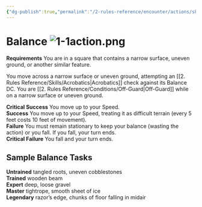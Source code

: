 ```yaml
---
{"dg-publish":true,"permalink":"/2-rules-reference/encounter/actions/skill-actions/balance/","noteIcon":""}
---
```


# Balance ![1-1action.png](/img/user/x.%20Assets/Formatting/Pf2e%20Icons/1-1action.png)

**Requirements** You are in a square that contains a narrow surface, uneven ground, or another similar feature.

You move across a narrow surface or uneven ground, attempting an [[2. Rules Reference/Skills/Acrobatics\|Acrobatics]] check against its Balance DC. You are [[2. Rules Reference/Conditions/Off-Guard\|Off-Guard]] while on a narrow surface or uneven ground.

**Critical Success** You move up to your Speed.  
**Success** You move up to your Speed, treating it as difficult terrain (every 5 feet costs 10 feet of movement).  
**Failure** You must remain stationary to keep your balance (wasting the action) or you fall. If you fall, your turn ends.  
**Critical Failure** You fall and your turn ends.

## Sample Balance Tasks

**Untrained** tangled roots, uneven cobblestones  
**Trained** wooden beam  
**Expert** deep, loose gravel  
**Master** tightrope, smooth sheet of ice  
**Legendary** razor’s edge, chunks of floor falling in midair
